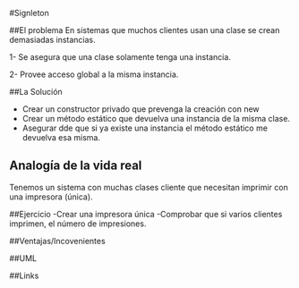 #Signleton

##El problema
En sistemas que muchos clientes usan una clase se crean demasiadas instancias.

1- Se asegura que una clase solamente tenga una instancia.

2- Provee acceso global a la misma instancia.

##La Solución
- Crear un constructor privado que prevenga la creación con new
- Crear un método estático que devuelva una instancia de la misma clase.
- Asegurar dde que si ya existe una instancia el método estático me devuelva esa misma.

## Analogía de la vida real
Tenemos un sistema con muchas clases cliente que necesitan imprimir con una impresora (única).

##Ejercicio
-Crear una impresora única
-Comprobar que si varios clientes imprimen, el número de impresiones.

##Ventajas/Incovenientes

##UML

##Links

